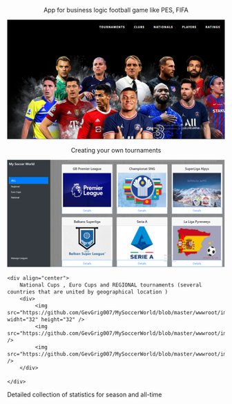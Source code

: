 <div>
    <p align="center">
        App for business logic football game like PES, FIFA
    </p>
        <img src="https://github.com/GevGrig007/MySoccerWorld/blob/master/wwwroot/images/readme/main.png" />
</div>
<div>
    <p align="center">
        Creating your own tournaments
    </p>
        <img src="https://github.com/GevGrig007/MySoccerWorld/blob/master/wwwroot/images/readme/tournaments.png" />

    <div align="center">
        National Cups , Euro Cups and REGIONAL tournaments (several countries that are united by geographical location )
        <div>
             <img src="https://github.com/GevGrig007/MySoccerWorld/blob/master/wwwroot/images/readme/nationaltournaments.png" widht="32" height="32" />
             <img src="https://github.com/GevGrig007/MySoccerWorld/blob/master/wwwroot/images/readme/eurocups.png" />
             <img src="https://github.com/GevGrig007/MySoccerWorld/blob/master/wwwroot/images/readme/regional.png" />
        </div>

    </div>
</div>
<div>
        Detailed collection of statistics for season and all-time
</div>
